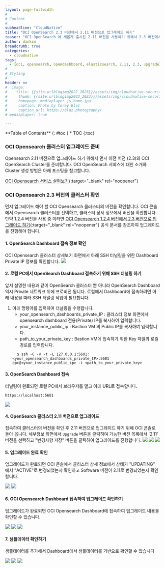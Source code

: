 ```yaml
---
layout: page-fullwidth
#
# Content
#
subheadline: "CloudNative"
title: "OCI OpenSearch 2.3 버전에서 2.11 버전으로 업그레이드 하기"
teaser: "OCI OpenSearch 에 새롭게 출시된 2.11 버전을 사용하기 위해서 2.3 버전에서 2.11 로 업그레이드 하는 방법에 대해 소개합니다."
author: dankim
breadcrumb: true
categories:
  - cloudnative
tags:
  - [oci, opensearch, opendashboard, elasticsearch, 2.11, 2.3, upgrade]
#
# Styling
#
header: no
#  image:
#    title: {{site.urlblogimg2022_2023}}/assets/img/cloudnative-security/2022/weblogic_oke_0.png
#     thumb: {{site.urlblogimg2022_2023}}/assets/img/cloudnative-security/2022/weblogic_oke_0.png
#     homepage: mediaplayer_js-home.jpg
#     caption: Photo by Corey Blaz
#     caption_url: https://blaz.photography/
# mediaplayer: true

---
```


<div class="panel radius" markdown="1">
**Table of Contents**
{: #toc }
*  TOC
{:toc}
</div>

### OCI Opensearch 클러스터 업그레이드 준비
Opensearch 2.11 버전으로 업그레이드 하기 위해서 먼저 이전 버전 (2.3)의 OCI OpenSearch Cluster를 준비합니다. OCI OpenSearch 서비스에 대한 소개와 Cluster 생성 방법은 아래 포스팅을 참고합니다.

[OCI Opensearch 서비스 살펴보기](http://localhost:4000//cloudnative/oci-opensearch-overview/#5-oci-opensearch-%ED%81%B4%EB%9F%AC%EC%8A%A4%ED%84%B0-%EC%83%9D%EC%84%B1%ED%95%98%EA%B8%B0){:target="_blank" rel="noopener"}

### OCI Opensearch 2.3 버전의 클러스터 확인
먼저 업그레이드 해야 할 OCI Opensearch 클러스터의 버전을 확인합니다.
OCI 콘솔에서 Opensearch 클러스터를 선택하고, 클러스터 상세 정보에서 버전을 확인합니다.
만약 1.2.4 버전을 사용 중 이라면 [OCI Opensearch 1.2.4 버전에서 2.3 버전으로 업그레이드 하기](https://docs.oracle.com/en-us/iaas/Content/search-opensearch/Tasks/upgradingacluster.htm){:target="_blank" rel="noopener"} 공식 문서를 참조하여 업그레이드를 진행해야 합니다.

#### 1. OpenSearch Dashboard 접속 정보 확인
OCI Opensearch 클러스터 상세보기 화면에서 아래 SSH 터널링을 위한 Dashboard Private IP 정보를 확인합니다.
![](/assets/img/cloudnative-security/2024/opensearch-upgrade/opensearch-upgrade-1.png " ")

#### 2. 로컬 PC에서 OpenSearch Dashboard 접속하기 위해 SSH 터널링 하기
앞서 설명한 내용과 같이 OpenSearch 클러스터 뿐 아니라 OpenSearch Dashboard 역시 Private 네트워크 위에 프로비전 됩니다.
로컬에서 Dashboard에 접속하려면 아래 내용을 따라 SSH 터널링 작업이 필요합니다.
1. 아래 명령어를 입력하여 터널링을 수행합니다.
    - your_opensearch_dashboards_private_IP : 클러스터 정보 화면에서 opensearch dashboard 전용(Private) IP를 복사하여 입력합니다.
    - your_instance_public_ip : Bastion VM 의 Public IP를 복사하여 입력합니다.
    - path_to_your_private_key : Bastion VM에 접속하기 위한 Key 파일의 로컬 경로를 입력합니다.
   ````terminal
     $ ssh -C -v -t -L 127.0.0.1:5601:<your_opensearch_dashboards_private_IP>:5601 opc@<your_instance_public_ip> -i <path_to_your_private_key>
   ````

#### 3. OpenSearch Dashboard 접속
터널링이 완료되면 로컬 PC에서 브라우저를 열고 아래 URL로 접속합니다.
````terminal
https://localhost:5601
````
![](/assets/img/cloudnative-security/2024/opensearch-upgrade/opensearch-upgrade-2.png " ")

#### 4. OpenSearch 클러스터 2.11 버전으로 업그레이드
접속하여 클러스터의 버전을 확인 후 2.11 버전으로 업그레이드 하기 위해 OCI 콘솔로 돌아 옵니다.
세부정보 화면에서 `Upgrade` 버튼을 클릭하여 가능한 버전 목록에서 '2.11' 버전을 선택하고 "변경사항 저장" 버튼을 클릭하여 업그레이드를 진행합니다.
![](/assets/img/cloudnative-security/2024/opensearch-upgrade/opensearch-upgrade-2-1.png " ")
![](/assets/img/cloudnative-security/2024/opensearch-upgrade/opensearch-upgrade-3.png " ")
![](/assets/img/cloudnative-security/2024/opensearch-upgrade/opensearch-upgrade-4.png " ")

#### 5. 업그레이드 완료 확인
업그레이드가 완료되면 OCI 콘솔에서 클러스터 상세 정보에서 상태가 "UPDATING" 에서 "ACTIVE"로 변경되었는지 확인하고 Software 버전이 2.11로 변경되었는지 확인합니다.

![](/assets/img/cloudnative-security/2024/opensearch-upgrade/opensearch-upgrade-5.png " ")
![](/assets/img/cloudnative-security/2024/opensearch-upgrade/opensearch-upgrade-6.png " ")

#### 6. OCI Opensearch Dashboard 접속하여 업그레이드 확인하기
업그레이드가 완료되면 OCI Opensearch Dashboard에 접속하여 업그레이드 내용을 확인할 수 있습니다.

![](/assets/img/cloudnative-security/2024/opensearch-upgrade/opensearch-upgrade-7.png " ")
![](/assets/img/cloudnative-security/2024/opensearch-upgrade/opensearch-upgrade-8.png " ")
![](/assets/img/cloudnative-security/2024/opensearch-upgrade/opensearch-upgrade-9.png " ")

#### 7. 샘플데이터 확인하기
샘플데이터를 추가해서 Dashboard에서 샘플데이터를 기반으로 확인할 수 있습니다

![](/assets/img/cloudnative-security/2024/opensearch-upgrade/opensearch-upgrade-10-1.png " ")
![](/assets/img/cloudnative-security/2024/opensearch-upgrade/opensearch-upgrade-10.png " ")
![](/assets/img/cloudnative-security/2024/opensearch-upgrade/opensearch-upgrade-11.png " ")